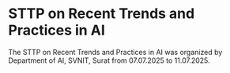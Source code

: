 # STTP on Recent Trends and Practices in AI
The STTP on Recent Trends and Practices in AI was organized by Department of AI, SVNIT, Surat from 07.07.2025 to 11.07.2025.
